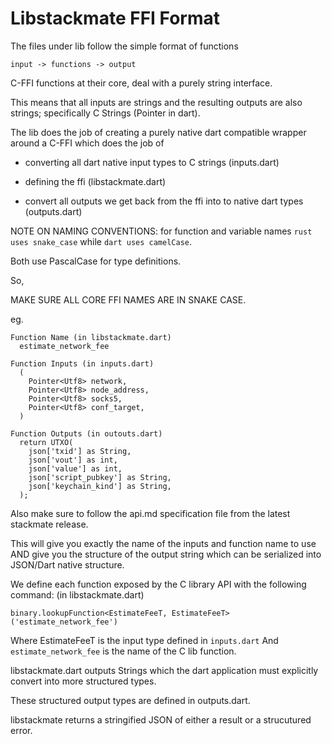 # Libstackmate FFI Format

The files under lib follow the simple format of functions

```
input -> functions -> output
```

C-FFI functions at their core, deal with a purely string interface.

This means that all inputs are strings and the resulting outputs are also strings; specifically C Strings (Pointer<Utf8> in dart).

The lib does the job of creating a purely native dart compatible wrapper around a C-FFI which does the job of

- converting all dart native input types to C strings (inputs.dart)

- defining the ffi (libstackmate.dart)

- convert all outputs we get back from the ffi into to native dart types (outputs.dart)

NOTE ON NAMING CONVENTIONS: for function and variable names `rust uses snake_case` while `dart uses camelCase`.

Both use PascalCase for type definitions.

So,

MAKE SURE ALL CORE FFI NAMES ARE IN SNAKE CASE.

eg.

```
Function Name (in libstackmate.dart)
  estimate_network_fee

Function Inputs (in inputs.dart)
  (
    Pointer<Utf8> network,
    Pointer<Utf8> node_address,
    Pointer<Utf8> socks5,
    Pointer<Utf8> conf_target,
  )

Function Outputs (in outouts.dart)
  return UTXO(
    json['txid'] as String,
    json['vout'] as int,
    json['value'] as int,
    json['script_pubkey'] as String,
    json['keychain_kind'] as String,
  );

```

Also make sure to follow the api.md specification file from the latest stackmate release.

This will give you exactly the name of the inputs and function name to use
AND
give you the structure of the output string which can be serialized into JSON/Dart native structure.

We define each function exposed by the C library API with the following command: (in libstackmate.dart)

`binary.lookupFunction<EstimateFeeT, EstimateFeeT>('estimate_network_fee')`

Where EstimateFeeT is the input type defined in `inputs.dart`
And `estimate_network_fee` is the name of the C lib function.

libstackmate.dart outputs Strings which the dart application must explicitly convert into more structured types.

These structured output types are defined in outputs.dart.

libstackmate returns a stringified JSON of either a result or a strucutured error.
